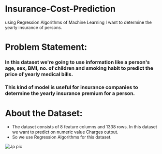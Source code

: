 # Insurance-Cost-Prediction
using Regression Algorithms of Machine Learning I want to determine the yearly insurance of persons.


# Problem Statement: 
###  In this dataset we're going to use information like a person's age, sex, BMI, no. of children and smoking habit to predict the price of yearly medical bills. 
###  This kind of model is useful for insurance companies to determine the yearly insurance premium for a person. 

# About the Dataset:
- The dataset consists of 8 feature columns and 1338 rows. In this dataset we want to predict on numeric value Charges output.
- So we use Regression Algorithms for this dataset.

![Jp pic](https://user-images.githubusercontent.com/105968767/215261328-1fd917ae-f583-45b2-88e3-d76330a5bc78.jpg)

